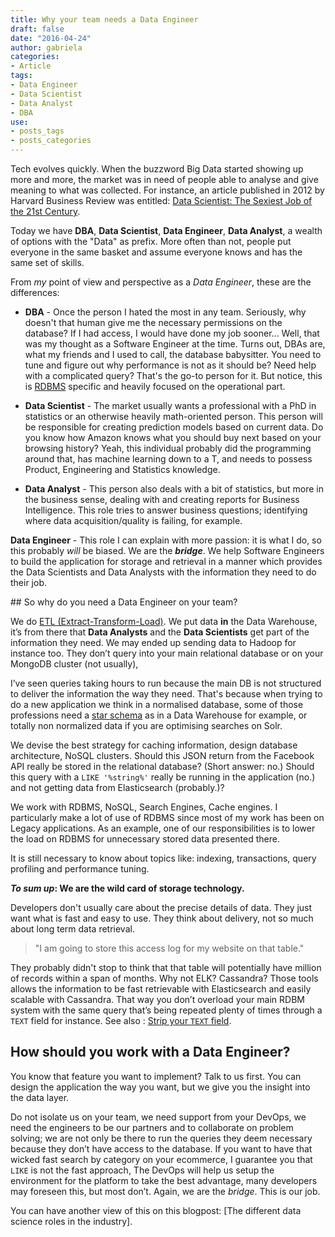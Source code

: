 ```yaml
---
title: Why your team needs a Data Engineer
draft: false
date: "2016-04-24"
author: gabriela
categories:
- Article
tags:
- Data Engineer
- Data Scientist
- Data Analyst
- DBA
use:
- posts_tags
- posts_categories
---
```


Tech evolves quickly. When the buzzword Big Data started showing up more and more, the market was in need of people able to analyse and give meaning to what was collected. For instance, an article published in 2012 by Harvard Business Review was entitled: [Data Scientist: The Sexiest Job of the 21st Century](https://hbr.org/2012/10/data-scientist-the-sexiest-job-of-the-21st-century/).

Today we have **DBA**, **Data Scientist**, **Data Engineer**, **Data Analyst**, a wealth of options with the "Data" as prefix. More often than not, people put everyone in the same basket and assume everyone knows and has the same set of skills.

From _my_ point of view and perspective as a _Data Engineer_, these are the differences:

* **DBA** - Once the person I hated the most in any team. Seriously, why doesn't that human give me the necessary permissions on the database? If I had access, I would have done my job sooner... Well, that was my thought as a Software Engineer at the time. Turns out, DBAs are, what my friends and I used to call, the database babysitter. You need to tune and figure out why performance is not as it should be? Need help with a complicated query? That's the go-to person for it. But notice, this is [RDBMS](https://en.wikipedia.org/wiki/Relational_database_management_system) specific and heavily focused on the operational part.

* **Data Scientist** - The market usually wants a professional with a PhD in statistics or an otherwise heavily math-oriented person. This person will be responsible for creating prediction models based on current data. Do you know how Amazon knows what you should buy next based on your browsing history? Yeah, this individual probably did the programming around that, has machine learning down to a T, and needs to possess Product, Engineering and Statistics knowledge.

* **Data Analyst** - This person also deals with a bit of statistics, but more in the business sense, dealing with and creating reports for Business Intelligence. This role tries to answer business questions; identifying where data acquisition/quality is failing, for example.

**Data Engineer** - This role I can explain with more passion: it is what I do, so this probably _will_ be biased. We are the **_bridge_**. We help Software Engineers to build the application for storage and retrieval in a manner which provides the Data Scientists and Data Analysts with the information they need to do their job.

## So why do you need a Data Engineer on your team?

We do [ETL (Extract-Transform-Load)](https://en.wikipedia.org/wiki/Extract,_transform,_load). We put data **in** the Data Warehouse, it’s from there that **Data Analysts** and the **Data Scientists** get part of the information they need. We may ended up sending data to Hadoop for instance too. They don’t query into your main relational database or on your MongoDB cluster (not usually),

I’ve seen queries taking hours to run because the main DB is not structured to deliver the information the way they need. That's because when trying to do a new application we think in a normalised database, some of those professions need a [star schema](https://en.wikipedia.org/wiki/Star_schema) as in a Data Warehouse for example, or totally non normalized data if you are optimising searches on Solr.

We devise the best strategy for caching information, design database architecture, NoSQL clusters. Should this JSON return from the Facebook API really be stored in the relational database? (Short answer: no.) Should this query with a `LIKE '%string%'` really be running in the application (no.) and not getting data from Elasticsearch (probably.)?

We work with RDBMS, NoSQL, Search Engines, Cache engines. I particularly make a lot of use of RDBMS since most of my work has been on Legacy applications. As an example, one of our responsibilities is to lower the load on RDBMS for unnecessary stored data presented there.

It is still necessary to know about topics like: indexing, transactions, query profiling and performance tuning.

**_To sum up_: We are the wild card of storage technology.**

Developers don't usually care about the precise details of data. They just want what is fast and easy to use. They think about delivery, not so much about long term data retrieval.

> "I am going to store this access log for my website on that table."

They probably didn't stop to think that that table will potentially have million of records within a span of months. Why not ELK? Cassandra? Those tools allows the information to be fast retrievable with Elasticsearch and easily scalable with Cassandra. That way you don’t overload your main RDBM system with the same query that’s being repeated plenty of times through a `TEXT` field for instance. See also : [Strip your `TEXT` field](http://gabriela.io/blog/2015/04/27/strip-your-text-field/).

## How should you work with a Data Engineer?

You know that feature you want to implement? Talk to us first. You can design the application the way you want, but we give you the insight into the data layer.

Do not isolate us on your team, we need support from your DevOps, we need the engineers to be our partners and to collaborate on problem solving; we are not only be there to run the queries they deem necessary because they don’t have access to the database. If you want to have that wicked fast search by category on your ecommerce, I guarantee you that `LIKE` is not the fast approach, The DevOps will help us setup the environment for the platform to take the best advantage, many developers may foreseen this, but most don’t. Again, we are the _bridge_. This is our job.

You can have another view of this on this blogpost: [The different data science roles in the industry].